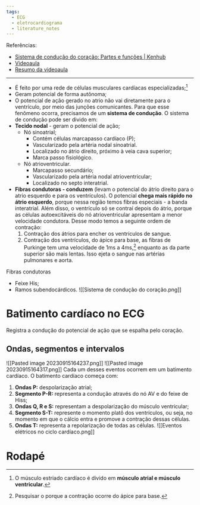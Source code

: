 ```yaml
---
tags:
  - ECG
  - eletrocardiograma
  - literature_notes
---
```

Referências:
* [Sistema de condução do coração: Partes e funções | Kenhub](https://www.kenhub.com/pt/library/anatomia/sistema-de-conducao-do-coracao) 
* [Videoaula](https://youtu.be/d1zix8sEqDU?si=FjN6NddZB5z1bheK)
* [Resumo da videoaula](https://youtu.be/d1zix8sEqDU?si=p6oLa0QbJTD_2q2V&t=498)
---
* É feito por uma rede de células musculares cardíacas especializadas;[^1]
* Geram potencial de forma autônoma;
* O potencial de ação gerado no atrio não vai diretamente para o ventrículo, por meio das junções comunicantes. Para que esse fenômeno ocorra, precisamos de um **sistema de condução**.
O sistema de condução pode ser divido em: 
* **Tecido nodal** - geram o potencial de ação; 
	* Nó sinoatrial;
		* Contém células marcapasso cardíaco (P);
		* Vascularizado pela artéria nodal sinoatrial. 
		* Localizado no átrio direito, próximo à veia cava superior;
		* Marca passo fisiológico.
	* Nó atrioventricular. 
		* Marcapasso secundário; 
		* Vascularizado pela artéria nodal atrioventricular;
		* Localizado no septo interatrial.
* **Fibras condutoras - conduzem** (levam o potencial do átrio direito para o atrio esquerdo e para os ventrículos). O potencial **chega mais rápido no átrio esquerdo**, porque nessa região temos fibras especiais - a banda interatrial. Além disso, o ventrículo só se contraí depois do átrio, porque as células autoexcitáveis do nó atrioventricular apresentam a menor velocidade condutora. Desse modo temos a seguinte ordem de contração:
	1. Contração dos átrios para encher os ventrículos de sangue. 
	2. Contração dos ventrículos, do ápice para base, as fibras de Purkinge tem uma velocidade de 1ms a 4ms,[^2] enquanto as da parte superior são mais lentas. Isso ejeta o sangue nas artérias pulmonares e aorta. 

Fibras condutoras
* Feixe His;
* Ramos subendocárdicos.
![[Sistema de condução do coração.png]]
# Batimento cardíaco no ECG
Registra a condução do potencial de ação que se espalha pelo coração. 
## Ondas, segmentos e intervalos

![[Pasted image 20230915164237.png]]
![[Pasted image 20230915164317.png]]
Cada um desses eventos ocorrem em um batimento cardíaco. O batimento cardíaco começa com: 
1. **Ondas P:** despolarização atrial; 
2. **Segmento P-R:** representa a condução através do nó AV e do feixe de Hiss;
3. **Ondas Q, R e S:** representam a despolarização do músculo ventricular;
4. **Segmento S-T:** represente o momento platô dos ventrículos, ou seja, no momento em que o cálcio entra e promove a contração dessas células.
5. **Ondas T:** representa a repolarização de todas as células. 
![[Eventos elétricos no ciclo cardíaco.png]]
# Rodapé
[^1]: O músculo estriado cardíaco é divido em **músculo atrial e músculo ventricular**. 
[^2]: Pesquisar o porque a contração ocorre do ápice para base. 
